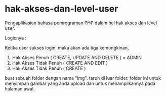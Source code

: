 # hak-akses-dan-level-user
Pengaplikasian bahasa pemrograman PHP dalam hal hak akses dan level user.

Logicnya : 

Ketika user sukses login, maka akan ada tiga kemungkinan, 
1. Hak Akses Penuh ( CREATE, UPDATE AND DELETE ) =  ADMIN
2. Hak Akses Tidak Penuh ( CREATE AND EDIT )
3. Hak Akses Tidak Penuh ( CREATE )


buat sebuah folder dengan nama "img". taruh di luar folder. folder ini untuk menyimpan gambar yang anda upload dan untuk menampilkannya pada halaman awal.
